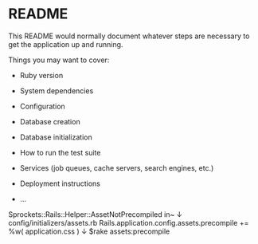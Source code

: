 # README

This README would normally document whatever steps are necessary to get the
application up and running.

Things you may want to cover:

* Ruby version

* System dependencies

* Configuration

* Database creation

* Database initialization

* How to run the test suite

* Services (job queues, cache servers, search engines, etc.)

* Deployment instructions

* ...

Sprockets::Rails::Helper::AssetNotPrecompiled in~
↓
config/initializers/assets.rb
Rails.application.config.assets.precompile += %w( application.css )
↓
$rake assets:precompile